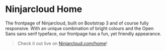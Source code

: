 Ninjarcloud Home
====

The frontpage of Ninjarcloud, built on Bootstrap 3 and of course fully responsive. With an unique combination of bright colours and the Open Sans sans serif typeface, our frontpage has a fun, yet friendly appearance.
> Check it out live on [Ninjarcloud.com/home](http://ninjarcloud.com/home/)!
